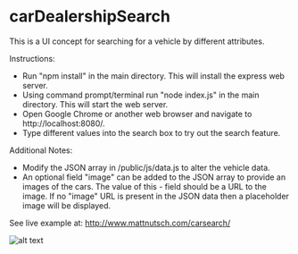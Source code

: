 # carDealershipSearch
This is a UI concept for searching for a vehicle by different attributes.

Instructions:
- Run "npm install" in the main directory. This will install the express web server.
- Using command prompt/terminal run "node index.js" in the main directory. This will start the web server.
- Open Google Chrome or another web browser and navigate to http://localhost:8080/.
- Type different values into the search box to try out the search feature.

Additional Notes:
- Modify the JSON array in /public/js/data.js to alter the vehicle data.
- An optional field "image" can be added to the JSON array to provide an images of the cars. The value of this - field should be a URL to the image. If no "image" URL is present in the JSON data then a placeholder image will be displayed.

See live example at: http://www.mattnutsch.com/carsearch/

![alt text](http://www.mattnutsch.com/carsearch/img/carSearchScreenshot.PNG "Car Search Screenshot")

